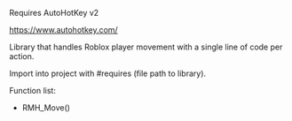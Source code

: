 Requires AutoHotKey v2

https://www.autohotkey.com/

Library that handles Roblox player movement with a single line of code per action.

Import into project with #requires (file path to library).

Function list:
- RMH_Move()

